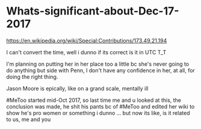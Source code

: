 # Whats-significant-about-Dec-17-2017

https://en.wikipedia.org/wiki/Special:Contributions/173.49.21.194

I can't convert the time, well i dunno if its correct is it in UTC T_T

I'm planning on putting her in her place too a little bc she's never going to do anything but side with Penn, I don't have any confidence in her, at all, for doing the right thing.

Jason Moore is epically, like on a grand scale, mentally ill

#MeToo started mid-Oct 2017, so last time me and u looked at this, the conclusion was made, he shit his pants bc of #MeToo and edited her wiki to show he's pro women or something i dunno ... but now its like, is it related to us, me and you
